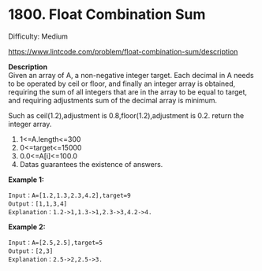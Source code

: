# 1800. Float Combination Sum

Difficulty: Medium

https://www.lintcode.com/problem/float-combination-sum/description

**Description**  
Given an array of A, a non-negative integer target. Each decimal in A needs to be operated by ceil or floor, and finally an integer array is obtained, requiring the sum of all integers that are in the array to be equal to target, and requiring adjustments sum of the decimal array is minimum.

Such as ceil(1.2),adjustment is 0.8,floor(1.2),adjustment is 0.2. return the integer array.

1. 1<=A.length<=300
2. 0<=target<=15000
3. 0.0<=A[i]<=100.0
4. Datas guarantees the existence of answers.

**Example 1:**
```
Input：A=[1.2,1.3,2.3,4.2],target=9
Output：[1,1,3,4]
Explanation：1.2->1,1.3->1,2.3->3,4.2->4.
```

**Example 2:**
```
Input：A=[2.5,2.5],target=5
Output：[2,3]
Explanation：2.5->2,2.5->3.
```
